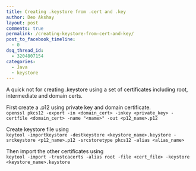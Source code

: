 ```yaml
---
title: Creating .keystore from .cert and .key
author: Deo Akshay
layout: post
comments: true
permalink: /creating-keystore-from-cert-and-key/
post_to_facebook_timeline:
  - 0
dsq_thread_id:
  - 3204807154
categories:
  - Java
  - keystore
---
```

A quick not for creating .keystore using a set of certificates including root, intermediate and domain certs.

First create a .p12 using private key and domain certificate.  
`openssl pkcs12 -export -in <domain_cert> -inkey
<private_key> -certfile <domain_cert> -name "<name>" -out
<p12_name>.p12`

Create keystore file using  
`keytool -importkeystore -destkeystore <keystore_name>.keystore -srckeystore
<p12_name>.p12 -srcstoretype pkcs12 -alias <alias_name>`

Then import the other certificates using  
`keytool -import -trustcacerts -alias root -file <cert_file> -keystore <keystore_name>.keystore`
